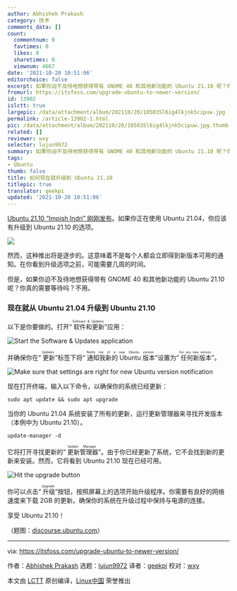 ```yaml
---
author: Abhishek Prakash
category: 技术
comments_data: []
count:
  commentnum: 0
  favtimes: 0
  likes: 0
  sharetimes: 0
  viewnum: 4667
date: '2021-10-20 10:51:06'
editorchoice: false
excerpt: 如果你迫不及待地想获得带有 GNOME 40 和其他新功能的 Ubuntu 21.10 呢？你真的需要等待吗？不用。
fromurl: https://itsfoss.com/upgrade-ubuntu-to-newer-version/
id: 13902
islctt: true
largepic: /data/attachment/album/202110/20/105035l6ig4lkjnk5cipuw.jpg
permalink: /article-13902-1.html
pic: /data/attachment/album/202110/20/105035l6ig4lkjnk5cipuw.jpg.thumb.jpg
related: []
reviewer: wxy
selector: lujun9972
summary: 如果你迫不及待地想获得带有 GNOME 40 和其他新功能的 Ubuntu 21.10 呢？你真的需要等待吗？不用。
tags:
- Ubuntu
thumb: false
title: 如何现在就升级到 Ubuntu 21.10
titlepic: true
translator: geekpi
updated: '2021-10-20 10:51:06'
---
```


[Ubuntu 21.10 “Impish Indri” 刚刚发布](/article-13887-1.html)。如果你正在使用 Ubuntu 21.04，你应该有升级到 Ubuntu 21.10 的选项。


![](/data/attachment/album/202110/20/105035l6ig4lkjnk5cipuw.jpg)


然而，这种推出将是逐步的。这意味着不是每个人都会立即得到新版本可用的通知。在你看到升级选项之前，可能需要几周的时间。


但是，如果你迫不及待地想获得带有 GNOME 40 和其他新功能的 Ubuntu 21.10 呢？你真的需要等待吗？不用。


### 现在就从 Ubuntu 21.04 升级到 Ubuntu 21.10


以下是你要做的。打开“<ruby> 软件和更新 <rt>  Software &amp; Updates </rt></ruby>”应用：


![Start the Software & Updates application](/data/attachment/album/202110/20/105106s1ulasqtj7alaqzz.jpg)


并确保你在“<ruby> 更新 <rt>  Updates </rt></ruby>”标签下将“<ruby> 通知我新的 Ubuntu 版本 <rt>  Notify me of a new Ubuntu version </rt></ruby>”设置为“<ruby> 任何新版本 <rt>  For any new version </rt></ruby>”。


![Make sure that settings are right for new Ubuntu version notification](/data/attachment/album/202110/20/105107ia447cb4vub5cy3q.jpg)


现在打开终端，输入以下命令，以确保你的系统已经更新：



```
sudo apt update && sudo apt upgrade

```

当你的 Ubuntu 21.04 系统安装了所有的更新，运行更新管理器来寻找开发版本（本例中为 Ubuntu 21.10）。



```
update-manager -d

```

它将打开寻找更新的“<ruby> 更新管理器 <rt>  Update Manager </rt></ruby>”。由于你已经更新了系统，它不会找到新的更新来安装。然而，它将看到 Ubuntu 21.10 现在已经可用。


![Hit the upgrade button](/data/attachment/album/202110/20/105107juds9v97sv67u7k7.jpg)


你可以点击“<ruby> 升级 <rt>  Upgrade </rt></ruby>”按钮，按照屏幕上的选项开始升级程序。你需要有良好的网络速度来下载 2GB 的更新。确保你的系统在升级过程中保持与电源的连接。


享受 Ubuntu 21.10！


（题图：[discourse.ubuntu.com](https://discourse.ubuntu.com/t/wallpaper-competition-for-impish-indri-ubuntu-21-10/22852)）




---


via: <https://itsfoss.com/upgrade-ubuntu-to-newer-version/>


作者：[Abhishek Prakash](https://itsfoss.com/author/abhishek/) 选题：[lujun9972](https://github.com/lujun9972) 译者：[geekpi](https://github.com/geekpi) 校对：[wxy](https://github.com/wxy)


本文由 [LCTT](https://github.com/LCTT/TranslateProject) 原创编译，[Linux中国](https://linux.cn/) 荣誉推出